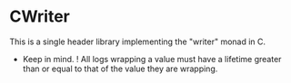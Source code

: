 # CWriter

This is a single header library implementing the "writer" monad in C.


- Keep in mind.
! All logs wrapping a value must have a lifetime greater than or equal to that of the value they are wrapping.
